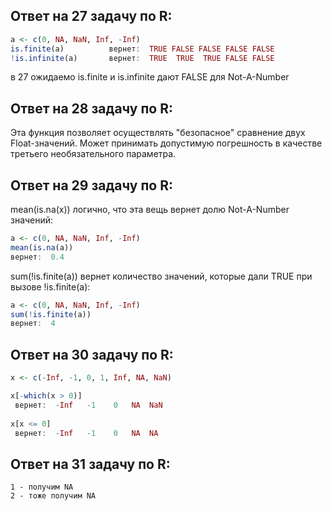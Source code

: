 ## Ответ на 27 задачу по R:
```R
a <- c(0, NA, NaN, Inf, -Inf)
is.finite(a)          вернет:  TRUE FALSE FALSE FALSE FALSE
!is.infinite(a)       вернет:  TRUE  TRUE  TRUE FALSE FALSE
```
в 27 ожидаемо is.finite и is.infinite дают FALSE для Not-A-Number

## Ответ на 28 задачу по R:
Эта функция позволяет осуществлять "безопасное" сравнение двух Float-значений. Может принимать допустимую погрешность в качестве третьего необязательного параметра.

## Ответ на 29 задачу по R:

mean(is.na(x)) 
логично, что эта вещь вернет долю Not-A-Number значений:
```R
a <- c(0, NA, NaN, Inf, -Inf)
mean(is.na(a))
вернет:  0.4
```

sum(!is.finite(a)) 
вернет количество значений, которые дали TRUE при вызове !is.finite(a):
```R
a <- c(0, NA, NaN, Inf, -Inf)
sum(!is.finite(a)) 
вернет:  4
```

## Ответ на 30 задачу по R:
```R
x <- c(-Inf, -1, 0, 1, Inf, NA, NaN)

x[-which(x > 0)]
 вернет:  -Inf   -1    0   NA  NaN
 
x[x <= 0]
 вернет:  -Inf   -1    0   NA  NA
```

## Ответ на 31 задачу по R:
```
1 - получим NA
2 - тоже получим NA
```
